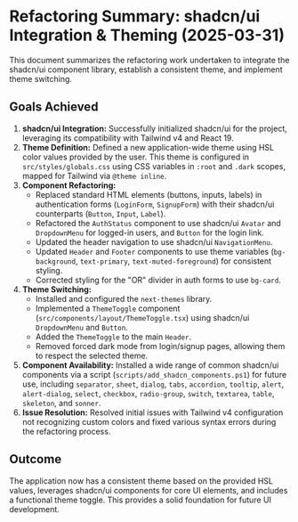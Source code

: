 # Refactoring Summary: shadcn/ui Integration &amp; Theming (2025-03-31)

This document summarizes the refactoring work undertaken to integrate the shadcn/ui component library, establish a consistent theme, and implement theme switching.

## Goals Achieved

1.  **shadcn/ui Integration:** Successfully initialized shadcn/ui for the project, leveraging its compatibility with Tailwind v4 and React 19.
2.  **Theme Definition:** Defined a new application-wide theme using HSL color values provided by the user. This theme is configured in `src/styles/globals.css` using CSS variables in `:root` and `.dark` scopes, mapped for Tailwind via `@theme inline`.
3.  **Component Refactoring:**
    *   Replaced standard HTML elements (buttons, inputs, labels) in authentication forms (`LoginForm`, `SignupForm`) with their shadcn/ui counterparts (`Button`, `Input`, `Label`).
    *   Refactored the `AuthStatus` component to use shadcn/ui `Avatar` and `DropdownMenu` for logged-in users, and `Button` for the login link.
    *   Updated the header navigation to use shadcn/ui `NavigationMenu`.
    *   Updated `Header` and `Footer` components to use theme variables (`bg-background`, `text-primary`, `text-muted-foreground`) for consistent styling.
    *   Corrected styling for the "OR" divider in auth forms to use `bg-card`.
4.  **Theme Switching:**
    *   Installed and configured the `next-themes` library.
    *   Implemented a `ThemeToggle` component (`src/components/layout/ThemeToggle.tsx`) using shadcn/ui `DropdownMenu` and `Button`.
    *   Added the `ThemeToggle` to the main `Header`.
    *   Removed forced dark mode from login/signup pages, allowing them to respect the selected theme.
5.  **Component Availability:** Installed a wide range of common shadcn/ui components via a script (`scripts/add_shadcn_components.ps1`) for future use, including `separator`, `sheet`, `dialog`, `tabs`, `accordion`, `tooltip`, `alert`, `alert-dialog`, `select`, `checkbox`, `radio-group`, `switch`, `textarea`, `table`, `skeleton`, and `sonner`.
6.  **Issue Resolution:** Resolved initial issues with Tailwind v4 configuration not recognizing custom colors and fixed various syntax errors during the refactoring process.

## Outcome

The application now has a consistent theme based on the provided HSL values, leverages shadcn/ui components for core UI elements, and includes a functional theme toggle. This provides a solid foundation for future UI development.